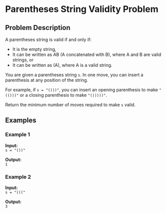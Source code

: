 # Parentheses String Validity Problem

## Problem Description

A parentheses string is valid if and only if:

- It is the empty string,
- It can be written as AB (A concatenated with B), where A and B are valid strings, or
- It can be written as (A), where A is a valid string.

You are given a parentheses string `s`. In one move, you can insert a parenthesis at any position of the string.

For example, if `s = "()))"`, you can insert an opening parenthesis to make `"(()))"` or a closing parenthesis to make `"()))))"`.

Return the minimum number of moves required to make `s` valid.

## Examples

### Example 1
**Input:**  
`s = "())"`

**Output:**  
`1`

### Example 2
**Input:**  
`s = "((("`

**Output:**  
`3`

